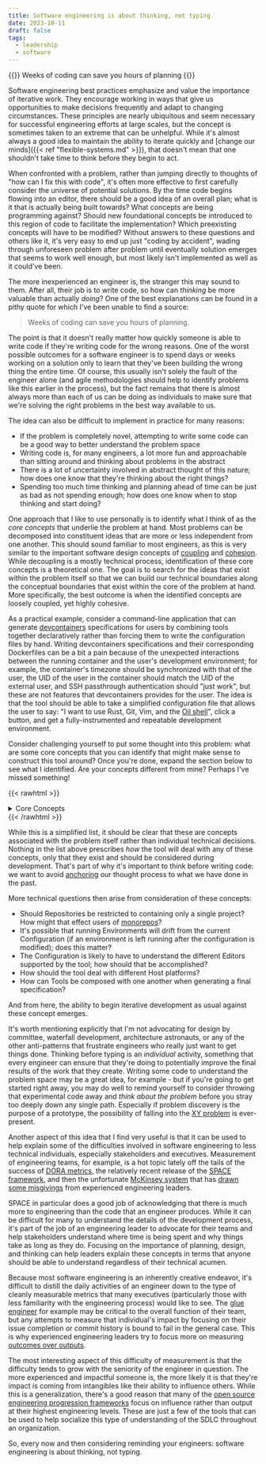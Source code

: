 ```yaml
---
title: Software engineering is about thinking, not typing
date: 2023-10-11
draft: false
tags:
  - leadership
  - software
---
```


{{<tagline>}}
Weeks of coding can save you hours of planning
{{</tagline>}}

Software engineering best practices emphasize and value the importance of iterative work. They encourage working in ways
that give us opportunities to make decisions frequently and adapt to changing circumstances. These principles are nearly
ubiquitous and seem necessary for successful engineering efforts at large scales, but the concept is sometimes taken to
an extreme that can be unhelpful. While it's almost always a good idea to maintain the ability to iterate quickly and
[change our minds]({{< ref "flexible-systems.md" >}}), that doesn't mean that one shouldn't take time to think before
they begin to act.

When confronted with a problem, rather than jumping directly to thoughts of "how can I fix this with code", it's often
more effective to first carefully consider the universe of potential solutions. By the time code begins flowing into an
editor, there should be a good idea of an overall plan; what is it that is actually being built towards? What concepts
are being programming against? Should new foundational concepts be introduced to this region of code to facilitate the
implementation? Which preexisting concepts will have to be modified? Without answers to these questions and others like
it, it's very easy to end up just "coding by accident", wading through unforeseen problem after problem until eventually
solution emerges that seems to work well enough, but most likely isn't implemented as well as it could've been.

The more inexperienced an engineer is, the stranger this may sound to them. After all, their job is to write code, so how
can _thinking_ be more valuable than actually _doing_? One of the best explanations can be found in a pithy quote for
which I've been unable to find a source:

> Weeks of coding can save you hours of planning.

The point is that it doesn't really matter how quickly someone is able to write code if they're writing code for the
wrong reasons. One of the worst possible outcomes for a software engineer is to spend days or weeks working on a solution only
to learn that they've been building the wrong thing the entire time. Of course, this usually isn't solely the fault of the
engineer alone (and agile methodologies should help to identify problems like this earlier in the process), but the fact
remains that there is almost always more than each of us can be doing as individuals to
make sure that we're solving the right problems in the best way available to us.

The idea can also be difficult to implement in practice for many reasons:

* If the problem is completely novel, attempting to write some code can be a good way to better understand the problem
  space
* Writing code is, for many engineers, a lot more fun and approachable than sitting around and thinking about problems
  in the abstract
* There is a lot of uncertainty involved in abstract thought of this nature; how does one know that they're thinking
  about the right things?
* Spending too much time thinking and planning ahead of time can be just as bad as not spending enough; how does one
  know when to stop thinking and start doing?

One approach that I like to use personally is to identify what I think of as the _core concepts_ that underlie the
problem at hand. Most problems can be decomposed into constituent ideas that are more or less independent from one
another. This should sound familiar to most engineers, as this is very similar to the important software design concepts
of [coupling](https://en.wikipedia.org/wiki/Coupling_(computer_programming)) and
[cohesion](https://en.wikipedia.org/wiki/Cohesion_(computer_science)). While decoupling is a mostly technical process,
identification of these core concepts is a theoretical one. The goal is to search for the ideas that exist within the
problem itself so that we can build our technical boundaries along the conceptual boundaries that exist within the core
of the problem at hand. More specifically, the best outcome is when the identified concepts are loosely coupled, yet
highly cohesive.

As a practical example, consider a command-line application that can generate [devcontainers](https://containers.dev/)
specifications for users by combining tools together declaratively rather than forcing them to write the configuration
files by hand. Writing devcontainers specifications and their corresponding Dockerfiles can be a bit a pain because of
the unexpected interactions between the running container and the user's development environment; for example, the
container's timezone should be synchronized with that of the user, the UID of the user in the container should match the
UID of the external user, and SSH passthrough authentication should "just work", but these are not features that
devcontainers provides for the user. The idea is that the tool should be able to take a simplified configuration file
that allows the user to say: "I want to use Rust, Git, Vim, and the [Oil shell](https://www.oilshell.org/)", click a
button, and get a fully-instrumented and repeatable development environment.

Consider challenging yourself to put some thought into this problem: what are some core concepts that you can identify
that might make sense to construct this tool around? Once you're done, expand the section below to see what I
identified. Are your concepts different from mine? Perhaps I've missed something!

{{< rawhtml >}}
<details>
	<summary>Core Concepts</summary>

<ul>
<li> Repository: the highest-level construct supported by the tooling; usually a versioned-controlled source repository,
  can hold one or more Projects
<li> Project: a desired development experience associated with a subset of its Repository. Has a single Configuration at
  any point in time
<li> Configuration: a point-in-time instance of a Project. Each Configuration generates a single unique Devcontainers spec and associated Docker image
<li> Host: the host environment from which the tool is being executed, used as a source for information that must be
  injected into a Configuration
<li> Environment: an actively running instance of a Configuration, usually managed by the Editor
<li> Editor: the source code editor that will be used to run the Devcontainer
<li> Tool: an individual piece of functionality that can be composed with other Tools to provide a development environment
</ul>
</details>
{{< /rawhtml >}}

While this is a simplified list, it should be clear that these are concepts associated with the problem itself rather than individual
technical decisions. Nothing in the list above prescribes _how_ the tool will deal with any of these concepts, only that
they exist and should be considered during development. That's part of why it's important to think before writing code:
we want to avoid [anchoring](https://en.wikipedia.org/wiki/Anchoring_effect) our thought process to what we have done in
the past.

More technical questions then arise from consideration of these concepts:

* Should Repositories be restricted to containing only a single project? How might that effect users of
  [monorepos](https://monorepo.tools/)?
* It's possible that running Environments will drift from the current Configuration (if an environment is left running
  after the configuration is modified); does this matter?
* The Configuration is likely to have to understand the different Editors supported by the tool; how should that be
  accomplished?
* How should the tool deal with different Host platforms?
* How can Tools be composed with one another when generating a final specification?

And from here, the ability to begin iterative development as usual against these concept emerges.

It's worth mentioning explicitly that I'm not advocating for design by committee, waterfall development, architecture
astronauts, or any of the other anti-patterns that frustrate engineers who really just want to get things done. Thinking
before typing is an _individual_ activity, something that every engineer can ensure that they're doing to potentially
improve the final results of the work that they create. Writing some code to understand the problem space may be a great
idea, for example - but if you're going to get started right away, you may do well to remind yourself to consider
throwing that experimental code
away and _think about the problem_ before you stray too deeply down any single path. Especially if problem discovery is
the purpose of a prototype, the possibility of falling into the [XY problem](https://xyproblem.info) is ever-present.

Another aspect of this idea that I find very useful is that it can be used to help explain some of the difficulties
involved in software engineering to less technical individuals, especially stakeholders and executives. Measurement of
engineering teams, for example, is a hot topic lately off the tails of the success of [DORA
metrics](https://cloud.google.com/blog/products/devops-sre/using-the-four-keys-to-measure-your-devops-performance), the
relatively recent release of the [SPACE framework](https://queue.acm.org/detail.cfm?id=3454124), and then the
unfortunate [McKinsey
system](https://www.mckinsey.com/industries/technology-media-and-telecommunications/our-insights/yes-you-can-measure-software-developer-productivity)
that has [drawn some misgivings](https://newsletter.pragmaticengineer.com/p/measuring-developer-productivity) from
experienced engineering leaders.

SPACE in particular does a good job of acknowledging that there is much more to
engineering than the code that an engineer produces. While it can be difficult for many to understand the details of the
development process, it's part of the job of an engineering leader to advocate for their teams and help stakeholders
understand where time is being spent and why things take as long as they do. Focusing on the importance of planning,
design, and thinking can help leaders explain these concepts in terms that anyone should be able to understand
regardless of their technical acumen.

Because most software engineering is an inherently creative endeavor, it's difficult to distill the daily activities of
an engineer down to the type of cleanly measurable metrics that many executives (particularly those with less
familiarity with the engineering process) would like to see. The [glue engineer](https://noidea.dog/glue) for example
may be critical to the overall function of their team, but any attempts to measure that individual's impact by focusing
on their issue completion or commit history is bound to fail in the general case. This is why experienced engineering
leaders try to focus more on measuring [outcomes over outputs](https://martinfowler.com/bliki/OutcomeOverOutput.html).

The most interesting aspect of this difficulty of measurement is that the difficulty tends to grow with the seniority of
the engineer in question. The more experienced and impactful someone is, the more likely it is that they're impact is
coming from intangibles like their ability to influence others. While this is a generalization, there's a good reason
that many of the [open source engineering progression frameworks](https://progression.fyi/) focus on influence rather
than output at their highest engineering levels. These are just a few of the tools that can be used to help socialize
this type of understanding of the SDLC throughout an organization.

So, every now and then considering reminding your engineers: software engineering is about thinking, not typing.